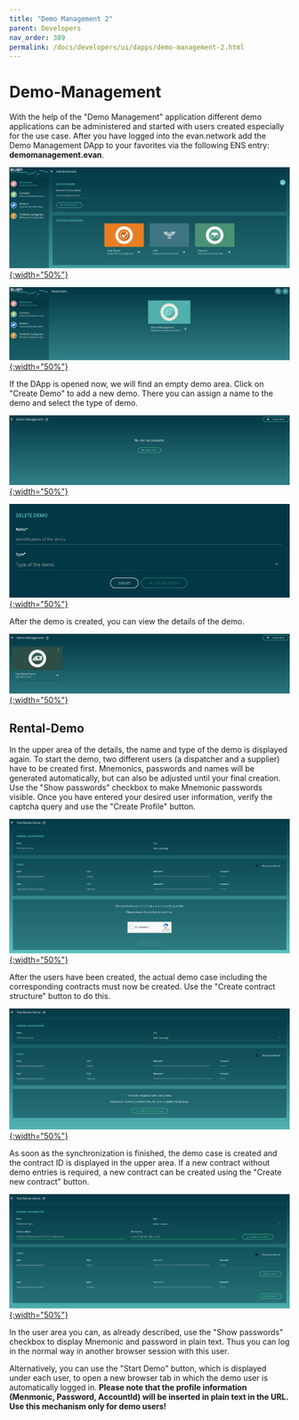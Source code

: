 ```yaml
---
title: "Demo Management 2"
parent: Developers
nav_order: 389
permalink: /docs/developers/ui/dapps/demo-management-2.html
---
```


# Demo-Management

With the help of the "Demo Management" application different demo applications can be administered and started with users created especially for the use case. After you have logged into the evan.network add the Demo Management DApp to your favorites via the following ENS entry: **demomanagement.evan**.

[![ens-address](/docs/4000_developers/4300_ui/4390_dapps/img/demo-management-ens-address.png){:width="50%"}](/docs/4000_developers/4300_ui/4390_dapps/img/demo-management-ens-address.png)

[![favorites](/docs/4000_developers/4300_ui/4390_dapps/img/demo-management-favorites.png){:width="50%"}](/docs/4000_developers/4300_ui/4390_dapps/img/demo-management-favorites.png)

If the DApp is opened now, we will find an empty demo area. Click on "Create Demo" to add a new demo. There you can assign a name to the demo and select the type of demo.

[![empty](/docs/4000_developers/4300_ui/4390_dapps/img/demo-management-empty.png){:width="50%"}](/docs/4000_developers/4300_ui/4390_dapps/img/demo-management-empty.png)

[![create-demo](/docs/4000_developers/4300_ui/4390_dapps/img/demo-management-create-demo.png){:width="50%"}](/docs/4000_developers/4300_ui/4390_dapps/img/demo-management-create-demo.png)

After the demo is created, you can view the details of the demo.

[![overview](/docs/4000_developers/4300_ui/4390_dapps/img/demo-management-overview.png){:width="50%"}](/docs/4000_developers/4300_ui/4390_dapps/img/demo-management-overview.png)


## Rental-Demo

In the upper area of the details, the name and type of the demo is displayed again. To start the demo, two different users (a dispatcher and a supplier) have to be created first. Mnemonics, passwords and names will be generated automatically, but can also be adjusted until your final creation. Use the "Show passwords" checkbox to make Mnemonic passwords visible. Once you have entered your desired user information, verify the captcha query and use the "Create Profile" button.

[![users-create](/docs/4000_developers/4300_ui/4390_dapps/img/demo-management-rental-users-create.png){:width="50%"}](/docs/4000_developers/4300_ui/4390_dapps/img/demo-management-rental-users-create.png)

After the users have been created, the actual demo case including the corresponding contracts must now be created. Use the "Create contract structure" button to do this.

[![create-contracts](/docs/4000_developers/4300_ui/4390_dapps/img/demo-management-rental-create-contracts.png){:width="50%"}](/docs/4000_developers/4300_ui/4390_dapps/img/demo-management-rental-create-contracts.png)

As soon as the synchronization is finished, the demo case is created and the contract ID is displayed in the upper area. If a new contract without demo entries is required, a new contract can be created using the "Create new contract" button.

[![finished](/docs/4000_developers/4300_ui/4390_dapps/img/demo-management-rental-finished.png){:width="50%"}](/docs/4000_developers/4300_ui/4390_dapps/img/demo-management-rental-finished.png)

In the user area you can, as already described, use the "Show passwords" checkbox to display Mnemonic and password in plain text. Thus you can log in the normal way in another browser session with this user.

Alternatively, you can use the "Start Demo" button, which is displayed under each user, to open a new browser tab in which the demo user is automatically logged in. **Please note that the profile information (Menmonic, Password, AccountId) will be inserted in plain text in the URL. Use this mechanism only for demo users!**
